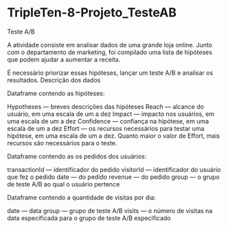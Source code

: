 # TripleTen-8-Projeto_TesteAB


Teste A/B

A atividade consiste em analisar dados de uma grande loja online. Junto com o departamento de marketing, foi compilado uma lista de hipóteses que podem ajudar a aumentar a receita.

É necessário priorizar essas hipóteses, lançar um teste A/B e analisar os resultados.
Descrição dos dados

Dataframe contendo as hipóteses:

Hypotheses — breves descrições das hipóteses
Reach — alcance do usuário, em uma escala de um a dez
Impact — impacto nos usuários, em uma escala de um a dez
Confidence — confiança na hipótese, em uma escala de um a dez
Effort — os recursos necessários para testar uma hipótese, em uma escala de um a dez. Quanto maior o valor de Effort, mais recursos são necessários para o teste.


Dataframe contendo as os pedidos dos usuários:

transactionId — identificador do pedido
visitorId — identificador do usuário que fez o pedido
date — do pedido
revenue — do pedido
group — o grupo de teste A/B ao qual o usuário pertence


Dataframe contendo a quantidade de visitas por dia:

date — data
group — grupo de teste A/B
visits — o número de visitas na data especificada para o grupo de teste A/B especificado

